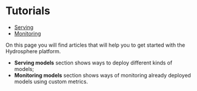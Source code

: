 # Tutorials

* [Serving](serving/index.md)
* [Monitoring](monitoring/index.md)

On this page you will find articles that will help you to get started
with the Hydrosphere platform.

- **Serving models** section shows ways to deploy different kinds of
  models;
- **Monitoring models** section shows ways of monitoring already
  deployed models using custom metrics.

